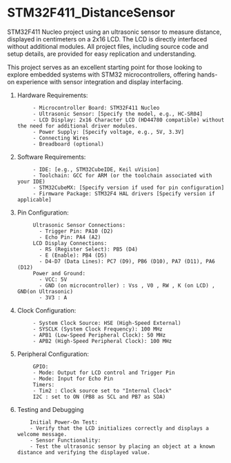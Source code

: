 # STM32F411_DistanceSensor
STM32F411 Nucleo project using an ultrasonic sensor to measure distance, displayed in centimeters on a 2x16 LCD. The LCD is directly interfaced without additional modules. All project files, including source code and setup details, are provided for easy replication and understanding.

This project serves as an excellent starting point for those looking to explore embedded systems with STM32 microcontrollers, offering hands-on experience with sensor integration and display interfacing.

1. Hardware Requirements:
   
            - Microcontroller Board: STM32F411 Nucleo
            - Ultrasonic Sensor: [Specify the model, e.g., HC-SR04]
            - LCD Display: 2x16 Character LCD (HD44780 compatible) without the need for additional driver modules.
            - Power Supply: [Specify voltage, e.g., 5V, 3.3V]
            - Connecting Wires
            - Breadboard (optional)
3. Software Requirements:
   
            - IDE: [e.g., STM32CubeIDE, Keil uVision]
            - Toolchain: GCC for ARM (or the toolchain associated with your IDE)
            - STM32CubeMX: [Specify version if used for pin configuration]
            - Firmware Package: STM32F4 HAL drivers [Specify version if applicable]
5. Pin Configuration:
   
            Ultrasonic Sensor Connections:
              - Trigger Pin: PA10 (D2)
              - Echo Pin: PA4 (A2)
            LCD Display Connections:
              - RS (Register Select): PB5 (D4)
              - E (Enable): PB4 (D5)
              - D4-D7 (Data Lines): PC7 (D9), PB6 (D10), PA7 (D11), PA6 (D12)
            Power and Ground:
              - VCC: 5V 
              - GND (on microcontroller) : Vss , V0 , RW , K (on LCD) , GND(on Ultrasonic)
              - 3V3 : A
7. Clock Configuration:
   
            - System Clock Source: HSE (High-Speed External)
            - SYSCLK (System Clock Frequency): 100 MHz
            - APB1 (Low-Speed Peripheral Clock): 50 MHz
            - APB2 (High-Speed Peripheral Clock): 100 MHz
9. Peripheral Configuration:
    
            GPIO:
            - Mode: Output for LCD control and Trigger Pin
            - Mode: Input for Echo Pin
            Timers:
            - Tim2 : Clock source set to "Internal Clock"
            I2C : set to ON (PB8 as SCL and PB7 as SDA)

11. Testing and Debugging
    
            Initial Power-On Test:
            - Verify that the LCD initializes correctly and displays a welcome message.
            - Sensor Functionality:
            - Test the ultrasonic sensor by placing an object at a known distance and verifying the displayed value.
          




